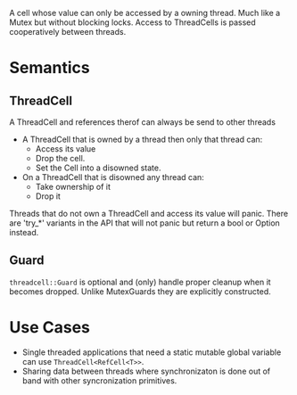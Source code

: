 A cell whose value can only be accessed by a owning thread.  Much like a Mutex but without
blocking locks. Access to ThreadCells is passed cooperatively between threads.


# Semantics

## ThreadCell

A ThreadCell and references therof can always be send to other threads

 * A ThreadCell that is owned by a thread then only that thread can:
   * Access its value
   * Drop the cell.
   * Set the Cell into a disowned state.
 * On a ThreadCell that is disowned any thread can:
   * Take ownership of it
   * Drop it

Threads that do not own a ThreadCell and access its value will panic.  There are 'try_*'
variants in the API that will not panic but return a bool or Option instead.

## Guard

`threadcell::Guard` is optional and (only) handle proper cleanup when it becomes
dropped. Unlike MutexGuards they are explicitly constructed.

# Use Cases

 * Single threaded applications that need a static mutable global variable can use
   `ThreadCell<RefCell<T>>`.
 * Sharing data between threads where synchronizaton is done out of band with other
   syncronization primitives.
